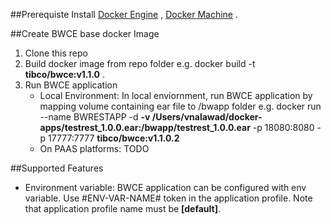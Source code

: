 ##Prerequiste
	Install [Docker Engine](https://docs.docker.com/engine/installation/) , [Docker Machine](https://docs.docker.com/machine/install-machine/) .

##Create BWCE base docker Image
1. Clone this repo
2. Build docker image from repo folder e.g. 
 	docker build  -t **tibco/bwce:v1.1.0** .
3. Run BWCE application
	* Local Environment: In local enviornment, run BWCE application by mapping volume containing ear file to /bwapp folder
		e.g.  docker run --name BWRESTAPP -d **-v /Users/vnalawad/docker-apps/testrest_1.0.0.ear:/bwapp/testrest_1.0.0.ear** -p 18080:8080 -p 17777:7777 **tibco/bwce:v1.1.0.2**
	* On PAAS platforms: TODO

##Supported Features
* Environment variable: BWCE application can be configured with env variable. Use #ENV-VAR-NAME# token in the application profile. Note that application profile name must be **[default]**.
